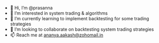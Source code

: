 - 👋 Hi, I’m @prasanna
- 👀 I’m interested in system trading & algorithms
- 🌱 I’m currently learning to implement backtesting for some trading strategies
- 💞️ I’m looking to collaborate on backtesting system trading strategies
- 📫 Reach me at ananya.aakash@zohomail.in


<!---
ananya-007/ananya-007 is a ✨ special ✨ repository because its `README.md` (this file) appears on your GitHub profile.
You can click the Preview link to take a look at your changes.
--->
